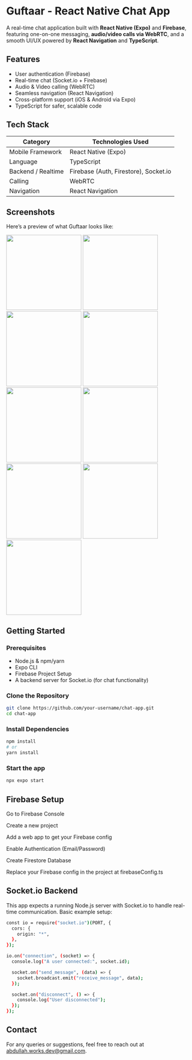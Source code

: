 
# Guftaar - React Native Chat App

A real-time chat application built with **React Native (Expo)** and **Firebase**, featuring one-on-one messaging, **audio/video calls via WebRTC**, and a smooth UI/UX powered by **React Navigation** and **TypeScript**.

## Features

- User authentication (Firebase)
- Real-time chat (Socket.io + Firebase)
- Audio & Video calling (WebRTC)
- Seamless navigation (React Navigation)
- Cross-platform support (iOS & Android via Expo)
- TypeScript for safer, scalable code

## Tech Stack

| Category           | Technologies Used                            |
|--------------------|-----------------------------------------------|
| Mobile Framework   | React Native (Expo)                           |
| Language           | TypeScript                                    |
| Backend / Realtime | Firebase (Auth, Firestore), Socket.io         |
| Calling            | WebRTC                                        |
| Navigation         | React Navigation                              |

## Screenshots

Here’s a preview of what Guftaar looks like:

<div style="flex-direction: row; gap: 10px;">
  <img src="Hello/assets/screenshots/g1.jpg" width="200" />
  <img src="Hello/assets/screenshots/g2.jpg" width="200" />
  <img src="Hello/assets/screenshots/g3.jpg" width="200" />
  <img src="Hello/assets/screenshots/g4.jpg" width="200" />
  <img src="Hello/assets/screenshots/g5.jpg" width="200" />
  <img src="Hello/assets/screenshots/g6.jpg" width="200" />
  <img src="Hello/assets/screenshots/g7.jpg" width="200" />
  <img src="Hello/assets/screenshots/g8.jpg" width="200" />
  <img src="Hello/assets/screenshots/g1.jpg" width="200" />
</div>


## Getting Started

### Prerequisites

- Node.js & npm/yarn
- Expo CLI
- Firebase Project Setup
- A backend server for Socket.io (for chat functionality)


### Clone the Repository

```bash
git clone https://github.com/your-username/chat-app.git
cd chat-app
```

### Install Dependencies

```bash
npm install
# or
yarn install
```
### Start the app

```bash
npx expo start
```

## Firebase Setup

Go to Firebase Console

Create a new project

Add a web app to get your Firebase config

Enable Authentication (Email/Password)

Create Firestore Database

Replace your Firebase config in the project at firebaseConfig.ts
## Socket.io Backend

This app expects a running Node.js server with Socket.io to handle real-time communication. Basic example setup:

```bash
const io = require("socket.io")(PORT, {
  cors: {
    origin: "*",
  },
});

io.on("connection", (socket) => {
  console.log("A user connected:", socket.id);

  socket.on("send_message", (data) => {
    socket.broadcast.emit("receive_message", data);
  });

  socket.on("disconnect", () => {
    console.log("User disconnected");
  });
});
```

## Contact

For any queries or suggestions, feel free to reach out at abdullah.works.dev@gmail.com.
